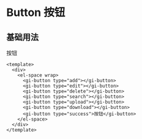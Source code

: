 # Button 按钮

## 基础用法

<div>
  <el-space wrap>
     <gi-button type="add"></gi-button>
     <gi-button type="edit"></gi-button>
     <gi-button type="delete"></gi-button>
     <gi-button type="search"></gi-button>
     <gi-button type="upload"></gi-button>
     <gi-button type="download"></gi-button>
     <gi-button type="success">按钮</gi-button>
  </el-space>
</div>

```vue
<template>
  <div>
    <el-space wrap>
      <gi-button type="add"></gi-button>
      <gi-button type="edit"></gi-button>
      <gi-button type="delete"></gi-button>
      <gi-button type="search"></gi-button>
      <gi-button type="upload"></gi-button>
      <gi-button type="download"></gi-button>
      <gi-button type="success">按钮</gi-button>
    </el-space>
  </div>
</template>
```
